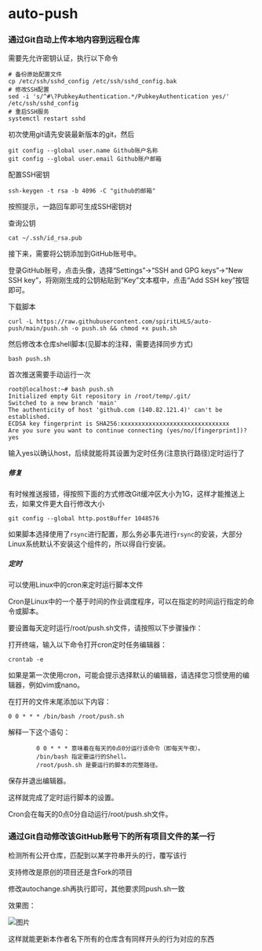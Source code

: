 # auto-push

### 通过Git自动上传本地内容到远程仓库

需要先允许密钥认证，执行以下命令

```
# 备份原始配置文件
cp /etc/ssh/sshd_config /etc/ssh/sshd_config.bak
# 修改SSH配置
sed -i 's/^#\?PubkeyAuthentication.*/PubkeyAuthentication yes/' /etc/ssh/sshd_config
# 重启SSH服务
systemctl restart sshd
```

初次使用git请先安装最新版本的git，然后

```
git config --global user.name Github账户名称
git config --global user.email Github账户邮箱
```

配置SSH密钥

```
ssh-keygen -t rsa -b 4096 -C "github的邮箱"
```

按照提示，一路回车即可生成SSH密钥对

查询公钥

```
cat ~/.ssh/id_rsa.pub
```

接下来，需要将公钥添加到GitHub账号中。

登录GitHub账号，点击头像，选择“Settings”->“SSH and GPG keys”->“New SSH key”，将刚刚生成的公钥粘贴到“Key”文本框中，点击“Add SSH key”按钮即可。

下载脚本

```
curl -L https://raw.githubusercontent.com/spiritLHLS/auto-push/main/push.sh -o push.sh && chmod +x push.sh
```

然后修改本仓库shell脚本(见脚本的注释，需要选择同步方式)

```
bash push.sh
```

首次推送需要手动运行一次

```
root@localhost:~# bash push.sh
Initialized empty Git repository in /root/temp/.git/
Switched to a new branch 'main'
The authenticity of host 'github.com (140.82.121.4)' can't be established.
ECDSA key fingerprint is SHA256:xxxxxxxxxxxxxxxxxxxxxxxxxxxxxxx
Are you sure you want to continue connecting (yes/no/[fingerprint])? yes
```

输入yes以确认host，后续就能将其设置为定时任务(注意执行路径)定时运行了

##### 修复

有时候推送报错，得按照下面的方式修改Git缓冲区大小为1G，这样才能推送上去，如果文件更大自行修改大小

```
git config --global http.postBuffer 1048576
```

如果脚本选择使用了```rsync```进行配置，那么务必事先进行```rsync```的安装，大部分Linux系统默认不安装这个组件的，所以得自行安装。

##### 定时

可以使用Linux中的cron来定时运行脚本文件

Cron是Linux中的一个基于时间的作业调度程序，可以在指定的时间运行指定的命令或脚本。

要设置每天定时运行/root/push.sh文件，请按照以下步骤操作：

打开终端，输入以下命令打开cron定时任务编辑器：

```
crontab -e
```

如果是第一次使用cron，可能会提示选择默认的编辑器，请选择您习惯使用的编辑器，例如vim或nano。

在打开的文件末尾添加以下内容：

```
0 0 * * * /bin/bash /root/push.sh
```

解释一下这个语句：

```
        0 0 * * * 意味着在每天的0点0分运行该命令（即每天午夜）。
        /bin/bash 指定要运行的Shell。
        /root/push.sh 是要运行的脚本的完整路径。
```


保存并退出编辑器。

这样就完成了定时运行脚本的设置。

Cron会在每天的0点0分自动运行/root/push.sh文件。

### 通过Git自动修改该GitHub账号下的所有项目文件的某一行

检测所有公开仓库，匹配到以某字符串开头的行，覆写该行

支持修改是原创的项目还是含Fork的项目

修改autochange.sh再执行即可，其他要求同push.sh一致

效果图：

![图片](https://github.com/spiritLHLS/auto-push/assets/103393591/4a63832c-5dc6-41ae-8993-3b9e8e4f4773)

这样就能更新本作者名下所有的仓库含有同样开头的行为对应的东西

